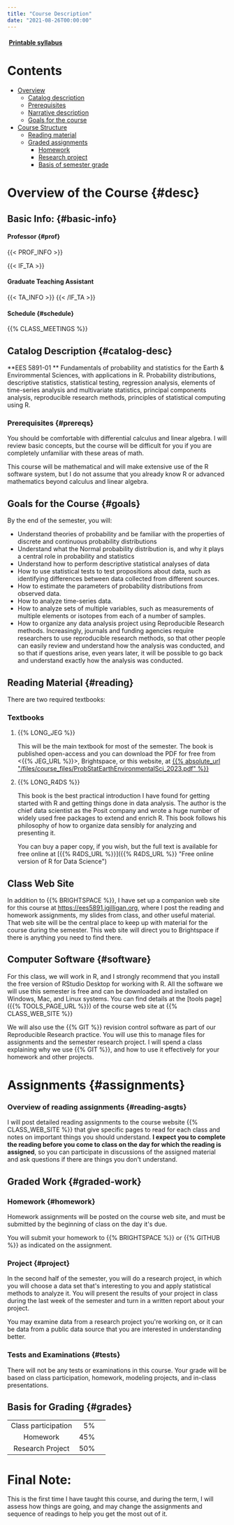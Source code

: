 ```yaml
---
title: "Course Description"
date: "2021-08-26T00:00:00"
---
```

#### <a href="/files/EES_5891-01_Syllabus.pdf" target="_blank"><i class="fa fa-file-pdf-o" style="margin-right:0.25em;"></i> **Printable syllabus**</a>

# Contents

* [Overview](#desc)
  * [Catalog description](#catalog-desc)
  * [Prerequisites](#prereqs)
  * [Narrative description](#narrative-desc)
  * [Goals for the course](#goals)
* [Course Structure](#structure)
  * [Reading material](#reading)
  * [Graded assignments](#graded-work)
    * [Homework](#homework)
    * [Research project](#project)
    * [Basis of semester grade](#grades)


# **Overview of the Course** {#desc}

## Basic Info: {#basic-info}

#### Professor {#prof}

{{< PROF_INFO >}}

{{< IF_TA >}}
#### Graduate Teaching Assistant

{{< TA_INFO >}}
{{< /IF_TA >}}

#### Schedule {#schedule}

{{% CLASS_MEETINGS %}}

## Catalog Description {#catalog-desc}

**EES 5891-01 **
Fundamentals of probability and statistics for the Earth & Envirommental 
Sciences, with applications in R. Probability distributions, descriptive 
statistics, statistical testing, regression analysis, elements of time-series 
analysis and multivariate statistics, principal components analysis, 
reproducible research methods, principles of statistical computing using R. 

### Prerequisites {#prereqs}

You should be comfortable with differential calculus and linear algebra.
I will review basic concepts, but the course will be difficult for you if you
are completely unfamiliar with these areas of math.

This course will be mathematical and will make extensive use of the R
software system, but I do not assume that you already know R or advanced 
mathematics beyond calculus and linear algebra.

## Goals for the Course {#goals}

By the end of the semester, you will:

* Understand theories of probability and be familiar with the properties of
  discrete and continuous probability distributions
* Understand what the Normal probability distribution is, and why it plays
  a central role in probability and statistics
* Understand how to perform descriptive statistical analyses of data
* How to use statistical tests to test propositions about data, such as 
  identifying differences between data collected from different sources.
* How to estimate the parameters of probability distributions from observed
  data.
* How to analyze time-series data.
* How to analyze sets of multiple variables, such as measurements of multiple
  elements or isotopes from each of a number of samples.
* How to organize any data analysis project using Reproducible Research 
  methods. Increasingly, journals and funding agencies require researchers to
  use reproducible research methods, so that other people can easily review
  and understand how the analysis was conducted, and so that if questions arise,
  even years later, it will be possible to go back and understand exactly how
  the analysis was conducted.

## Reading Material {#reading}

There are two required textbooks:

### Textbooks

1. {{% LONG_JEG %}}

   This will be the main textbook for most of the semester. The book is
   published open-access and you can download the PDF for free from 
   <{{% JEG_URL %}}>, Brightspace, or this website, at
   [{{% absolute_url "/files/course_files/ProbStatEarthEnvironmentalSci_2023.pdf" %}}](/files/course_files/ProbStatEarthEnvironmentalSci_2023.pdf "Download the textbook")


2. {{% LONG_R4DS %}}

   This book is the best practical introduction I have found for getting started
   with R and getting things done in data analysis. The author is the chief data
   scientist as the Posit company and wrote a huge number of widely used free
   packages to extend and enrich R. This book follows his philosophy of how to 
   organize data sensibly for analyzing and presenting it.
   
   You can buy a paper copy, if you wish, but the full text is available for
   free online at [{{% R4DS_URL %}}]({{% R4DS_URL %}} "Free online version of R for Data Science")

## Class Web Site

In addition to {{% BRIGHTSPACE %}}, I have set up a companion web site for this
course at
<https://ees5891.jgilligan.org>,
where I post the reading and homework assignments,
my slides from class, and other useful material. That web site will be the
central place to keep up with material for the course during the semester.
This web site will direct you to Brightspace if there is anything you need to
find there.

## Computer Software {#software}

For this class, we will work in R, and I strongly recommend that you install
the free version of RStudio Desktop for working with R. All the software we will
use this semester is free and can be downloaded and installed on Windows,
Mac, and Linux systems. You can find details at the 
[tools page]({{% TOOLS_PAGE_URL %}}) of the course web site at
{{% CLASS_WEB_SITE %}}

We will also use the {{% GIT %}} revision control software as part of our
Reproducible Research practice. You will use this to manage files
for assignments and the semester research project.
I will spend a class explaining why we use {{% GIT %}}, and how
to use it effectively for your homework and other projects.

# **Assignments** {#assignments}
 
### Overview of reading assignments {#reading-asgts}

I will post detailed reading assignments to the course website
{{% CLASS_WEB_SITE %}} 
that give specific pages to read for each class 
and notes on important things you should understand.
**I expect you to complete the reading before you come to class on the day 
for which the reading is assigned**, 
so you can participate in discussions of the 
assigned material and ask questions if there are things you don't understand.

## **Graded Work** {#graded-work}

### Homework {#homework}

Homework assignments will be posted on the course web site, and must be 
submitted by the beginning of class on the day it's due.

You will submit your homework to {{% BRIGHTSPACE %}} or {{% GITHUB %}}
as indicated on the assignment.

### Project {#project}

In the second half of the semester, you will do a research project, in which you
will choose a data set that's interesting to you and apply statistical methods to 
analyze it. You will present the results of your project in class during the
last week of the semester and turn in a written report about your project.

You may examine data from a research project you're working on, or it can be data
from a public data source that you are interested in understanding better.

### Tests and Examinations {#tests}

There will not be any tests or examinations in this course. Your grade will be 
based on class participation, homework, modeling projects, and in-class 
presentations.

## **Basis for Grading** {#grades}

|                            |       |      |
|:--------------------------:|------:|-----:|
| Class participation        |  5%   |      |
| Homework                   | 45%   |      |
| Research Project           | 50%   |      |


# **Final Note:**

This is the first time I have taught this course, and during the term, I will
assess how things are going, and may change the assignments and sequence of 
readings to help you get the most out of it.

